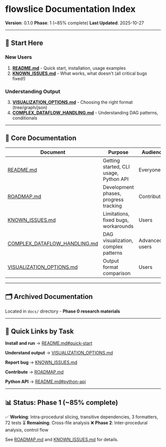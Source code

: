 # flowslice Documentation Index

**Version**: 0.1.0
**Phase**: 1 (~85% complete)
**Last Updated**: 2025-10-27

---

## 🚀 Start Here

### New Users
1. **[README.md](README.md)** - Quick start, installation, usage examples
2. **[KNOWN_ISSUES.md](KNOWN_ISSUES.md)** - What works, what doesn't (all critical bugs fixed!)

### Understanding Output
3. **[VISUALIZATION_OPTIONS.md](VISUALIZATION_OPTIONS.md)** - Choosing the right format (tree/graph/json)
4. **[COMPLEX_DATAFLOW_HANDLING.md](COMPLEX_DATAFLOW_HANDLING.md)** - Understanding DAG patterns, conditionals

---

## 📖 Core Documentation

| Document | Purpose | Audience |
|----------|---------|----------|
| [README.md](README.md) | Getting started, CLI usage, Python API | Everyone |
| [ROADMAP.md](ROADMAP.md) | Development phases, progress tracking | Contributors |
| [KNOWN_ISSUES.md](KNOWN_ISSUES.md) | Limitations, fixed bugs, workarounds | Users |
| [COMPLEX_DATAFLOW_HANDLING.md](COMPLEX_DATAFLOW_HANDLING.md) | DAG visualization, complex patterns | Advanced users |
| [VISUALIZATION_OPTIONS.md](VISUALIZATION_OPTIONS.md) | Output format comparison | Users |

---

## 🗂️ Archived Documentation

Located in `docs/` directory - **Phase 0 research materials**

---

## 🎯 Quick Links by Task

**Install and run**
→ [README.md#quick-start](README.md#⚡-quick-start)

**Understand output**
→ [VISUALIZATION_OPTIONS.md](VISUALIZATION_OPTIONS.md)

**Report bug**
→ [KNOWN_ISSUES.md](KNOWN_ISSUES.md)

**Contribute**
→ [ROADMAP.md](ROADMAP.md)

**Python API**
→ [README.md#python-api](README.md#🐍-python-api)

---

## 📊 Status: Phase 1 (~85% complete)

✅ **Working**: Intra-procedural slicing, transitive dependencies, 3 formatters, 72 tests
⏳ **Remaining**: Cross-file analysis
❌ **Phase 2**: Inter-procedural analysis, control flow

See [ROADMAP.md](ROADMAP.md) and [KNOWN_ISSUES.md](KNOWN_ISSUES.md) for details.
